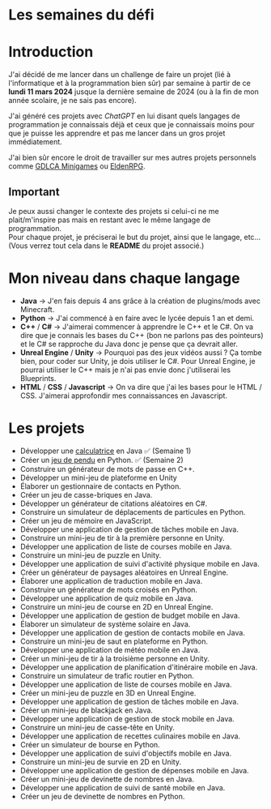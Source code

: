 # Les semaines du défi

# Introduction
J'ai décidé de me lancer dans un challenge de faire un projet (lié à l'informatique et à la programmation bien sûr) par semaine à partir de ce **lundi 11 mars 2024** jusque la dernière semaine de 2024 (ou à la fin de mon année scolaire, je ne sais pas encore).  

J'ai généré ces projets avec *ChatGPT* en lui disant quels langages de programmation je connaissais déjà et ceux que je connaissais moins pour que je puisse les apprendre et pas me lancer dans un gros projet immédiatement.  

J'ai bien sûr encore le droit de travailler sur mes autres projets personnels comme [GDLCA Minigames](https://github.com/Cel62/GDLCA-Minigames) ou [EldenRPG](https://github.com/Cel62/EldenRPG-Mod).  

## Important
Je peux aussi changer le contexte des projets si celui-ci ne me plait/m'inspire pas mais en restant avec le même langage de programmation.\
Pour chaque projet, je préciserai le but du projet, ainsi que le langage, etc... (Vous verrez tout cela dans le **README** du projet associé.)

# Mon niveau dans chaque langage
 - **Java** -> J'en fais depuis 4 ans grâce à la création de plugins/mods avec Minecraft.
 - **Python** -> J'ai commencé à en faire avec le lycée depuis 1 an et demi.
 - **C++** / **C#** -> J'aimerai commencer à apprendre le C++ et le C#. On va dire que je connais les bases du C++ (bon ne parlons pas des pointeurs) et le C# se rapproche du Java donc je pense que ça devrait aller.
 - **Unreal Engine** / **Unity** -> Pourquoi pas des jeux vidéos aussi ? Ça tombe bien, pour coder sur Unity, je dois utiliser le C#. Pour Unreal Engine, je pourrai utiliser le C++ mais je n'ai pas envie donc j'utiliserai les Blueprints. 
 - **HTML** / **CSS** / **Javascript** -> On va dire que j'ai les bases pour le HTML / CSS. J'aimerai approfondir mes connaissances en Javascript.

# Les projets

 - Développer une [calculatrice](https://github.com/Cel62/week-challenge/tree/main/Calculator) en Java ✅ (Semaine 1)
 - Créer un [jeu de pendu](https://github.com/Cel62/week-challenge/tree/main/HangmanGame) en Python. ✅ (Semaine 2)
 - Construire un générateur de mots de passe en C++.
 - Développer un mini-jeu de plateforme en Unity
 - Élaborer un gestionnaire de contacts en Python.
 - Créer un jeu de casse-briques en Java.
 - Développer un générateur de citations aléatoires en C#.
 - Construire un simulateur de déplacements de particules en Python.
 - Créer un jeu de mémoire en JavaScript.
 - Développer une application de gestion de tâches mobile en Java.
 - Construire un mini-jeu de tir à la première personne en Unity.
 - Développer une application de liste de courses mobile en Java.
 - Construire un mini-jeu de puzzle en Unity.
 - Développer une application de suivi d'activité physique mobile en Java.
 - Créer un générateur de paysages aléatoires en Unreal Engine.
 - Élaborer une application de traduction mobile en Java.
 - Construire un générateur de mots croisés en Python.
 - Développer une application de quiz mobile en Java.
 - Construire un mini-jeu de course en 2D en Unreal Engine.
 - Développer une application de gestion de budget mobile en Java.
 - Élaborer un simulateur de système solaire en Java.
 - Développer une application de gestion de contacts mobile en Java.
 - Construire un mini-jeu de saut en plateforme en Python.
 - Développer une application de météo mobile en Java.
 - Créer un mini-jeu de tir à la troisième personne en Unity.
 - Développer une application de planification d'itinéraire mobile en Java.
 - Construire un simulateur de trafic routier en Python.
 - Développer une application de liste de courses mobile en Java.
 - Créer un mini-jeu de puzzle en 3D en Unreal Engine.
 - Développer une application de gestion de tâches mobile en Java.
 - Créer un mini-jeu de blackjack en Java.
 - Développer une application de gestion de stock mobile en Java.
 - Construire un mini-jeu de casse-tête en Unity.
 - Développer une application de recettes culinaires mobile en Java.
 - Créer un simulateur de bourse en Python.
 - Développer une application de suivi d'objectifs mobile en Java.
 - Construire un mini-jeu de survie en 2D en Unity.
 - Développer une application de gestion de dépenses mobile en Java.
 - Créer un mini-jeu de devinette de nombres en Java.
 - Développer une application de suivi de santé mobile en Java.
 - Créer un jeu de devinette de nombres en Python.
